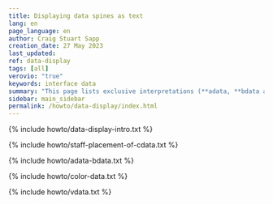 ```yaml
---
title: Displaying data spines as text
lang: en
page_language: en
author: Craig Stuart Sapp
creation_date: 27 May 2023
last_updated:
ref: data-display
tags: [all]
verovio: "true"
keywords: interface data
summary: "This page lists exclusive interpretations (**adata, **bdata and **cdata) that display data spines as text in graphical music notation."
sidebar: main_sidebar
permalink: /howto/data-display/index.html
---
```


{% include howto/data-display-intro.txt %}

{% include howto/staff-placement-of-cdata.txt %}

{% include howto/adata-bdata.txt %}

{% include howto/color-data.txt %}

{% include howto/vdata.txt %}



